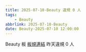 ```yaml
---
title: 2025-07-10-Beauty 違規 0 人
tags:
    - Beauty
abbrlink: 2025-07-10-Beauty
date: Beauty-2025-07-10 12:00:00
---
```

Beauty 板 [板規連結](https://www.ptt.cc/bbs/Beauty/M.1630069980.A.84B.html)
昨天違規 0 人

